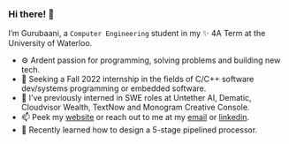 ### Hi there! :wave:

I’m Gurubaani, a `Computer Engineering` student in my ✨ 4A Term at the University of Waterloo.

- :gear: Ardent passion for programming, solving problems and building new tech. 
- :dart: Seeking a Fall 2022 internship in the fields of C/C++ software dev/systems programming or embedded software.
- :microscope: I've previously interned in SWE roles at Untether AI, Dematic, Cloudvisor Wealth, TextNow and Monogram Creative Console.
- 📫 Peek my [website](https://gurubaani.github.io/) or reach out to me at my [email](mailto:gpmonga@uwaterloo.ca) or [linkedin](https://www.linkedin.com/in/gurubaanimonga/).
- 🌱 Recently learned how to design a 5-stage pipelined processor.

<!---
gurubaani/gurubaani is a ✨ special ✨ repository because its `README.md` (this file) appears on your GitHub profile.
You can click the Preview link to take a look at your changes.
--->
